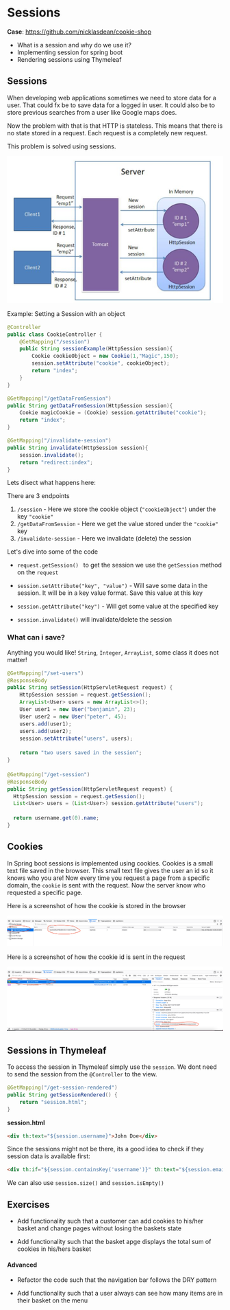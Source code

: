 

# Sessions

**Case**: https://github.com/nicklasdean/cookie-shop

- What is a session and why do we use it?
- Implementing session for spring boot
- Rendering sessions using Thymeleaf



## Sessions

When developing web applications sometimes we need to store data for a user. That could fx be to save data for a logged in user. It could also be to store previous searches from a user like Google maps does. 

Now the problem with that is that HTTP is stateless. This means that there is no state stored in a request. Each request is a completely new request.

This problem is solved using sessions. 

![Screenshot 2021-02-24 at 10.18.38](Untitled.assets/session-server.png)



Example: Setting a Session with an object

```java
@Controller
public class CookieController {
    @GetMapping("/session")
    public String sessionExample(HttpSession session){
        Cookie cookieObject = new Cookie(1,"Magic",150);
        session.setAttribute("cookie", cookieObject);
        return "index";
    }
}
```

```java
@GetMapping("/getDataFromSession")
public String getDataFromSession(HttpSession session){
    Cookie magicCookie = (Cookie) session.getAttribute("cookie");
    return "index";
}
```

```java
@GetMapping("/invalidate-session")
public String invalidate(HttpSession session){
    session.invalidate();
    return "redirect:index";
}
```

Lets disect what happens here:

There are 3 endpoints

1. `/session` - Here we store the cookie object (`"cookieObject"`) under the key `"cookie"`
2. `/getDataFromSession` - Here we get the value stored under the `"cookie"` key
3. `/invalidate-session` - Here we invalidate (delete) the session



Let's dive into some of the code

- `request.getSession() ` to get the session we use the `getSession` method on the `request`

- `session.setAttribute("key", "value")` - Will save some data in the session. It will be in a key value format. Save this value at this key

- `session.getAttribute("key")` - Will get some value at the specified key
- `session.invalidate()` will invalidate/delete the session



### What can i save?

Anything you would like! `String`, `Integer`, `ArrayList`, some class it does not matter!



```java
@GetMapping("/set-users")
@ResponseBody
public String setSession(HttpServletRequest request) {
    HttpSession session = request.getSession();
    ArrayList<User> users = new ArrayList<>();
    User user1 = new User("benjamin", 23);
    User user2 = new User("peter", 45);
    users.add(user1);
    users.add(user2);
    session.setAttribute("users", users);

    return "two users saved in the session";
}

@GetMapping("/get-session")
@ResponseBody
public String getSession(HttpServletRequest request) {
  HttpSession session = request.getSession();
  List<User> users = (List<User>) session.getAttribute("users");

  return username.get(0).name;
}
```



## Cookies

In Spring boot sessions is implemented using cookies. Cookies is a small text file saved in the browser. This small text file gives the user an id so it knows who you are! Now every time you request a page from a specific domain, the `cookie` is sent with the request. Now the server know who requested a specific page.



Here is a screenshot of how the cookie is stored in the browser

![Screenshot 2021-02-23 at 14.56.11](Untitled.assets/cookie-browser.png)



Here is a screenshot of how the cookie id is sent in the request

![Screenshot 2021-02-23 at 14.58.04](Untitled.assets/cookie-sent-on-request.png)





## Sessions in Thymeleaf

To access the session in Thymeleaf simply use the `session`. We dont need to send the session from the `@Controller` to the view. 

```java
@GetMapping("/get-session-rendered")
public String getSessionRendered() {
    return "session.html";
}
```



**session.html**

```html
<div th:text="${session.username}">John Doe</div>
```



Since the sessions might not be there, its a good idea to check if they session data is available first:

```html
<div th:if="${session.containsKey('username')}" th:text="${session.email}"></div>
```



We can also use `session.size()` and `session.isEmpty()`



## Exercises

- Add functionality such that a customer can add cookies to his/her basket and change pages without losing the baskets state

- Add functionality such that the basket apge displays the total sum of cookies in his/hers basket



#### Advanced

- Refactor the code such that the navigation bar follows the DRY pattern

- Add functionality such that a user always can see how many items are in their basket on the menu
